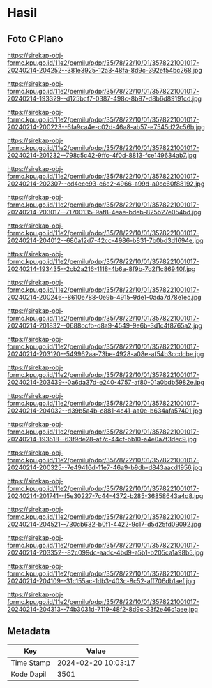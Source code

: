 # Hasil

## Foto C Plano

https://sirekap-obj-formc.kpu.go.id/11e2/pemilu/pdpr/35/78/22/10/01/3578221001017-20240214-204252--381e3925-12a3-48fa-8d9c-392ef54bc268.jpg

https://sirekap-obj-formc.kpu.go.id/11e2/pemilu/pdpr/35/78/22/10/01/3578221001017-20240214-193329--d125bcf7-0387-498c-8b97-d8b6d89191cd.jpg

https://sirekap-obj-formc.kpu.go.id/11e2/pemilu/pdpr/35/78/22/10/01/3578221001017-20240214-200223--6fa9ca4e-c02d-46a8-ab57-e7545d22c56b.jpg

https://sirekap-obj-formc.kpu.go.id/11e2/pemilu/pdpr/35/78/22/10/01/3578221001017-20240214-201232--798c5c42-9ffc-4f0d-8813-fce149634ab7.jpg

https://sirekap-obj-formc.kpu.go.id/11e2/pemilu/pdpr/35/78/22/10/01/3578221001017-20240214-202307--cd4ece93-c6e2-4966-a99d-a0cc60f88192.jpg

https://sirekap-obj-formc.kpu.go.id/11e2/pemilu/pdpr/35/78/22/10/01/3578221001017-20240214-203017--71700135-9af8-4eae-bdeb-825b27e054bd.jpg

https://sirekap-obj-formc.kpu.go.id/11e2/pemilu/pdpr/35/78/22/10/01/3578221001017-20240214-204012--680a12d7-42cc-4986-b831-7b0bd3d1694e.jpg

https://sirekap-obj-formc.kpu.go.id/11e2/pemilu/pdpr/35/78/22/10/01/3578221001017-20240214-193435--2cb2a216-1118-4b6a-8f9b-7d2f1c86940f.jpg

https://sirekap-obj-formc.kpu.go.id/11e2/pemilu/pdpr/35/78/22/10/01/3578221001017-20240214-200246--8610e788-0e9b-4915-9de1-0ada7d78e1ec.jpg

https://sirekap-obj-formc.kpu.go.id/11e2/pemilu/pdpr/35/78/22/10/01/3578221001017-20240214-201832--0688ccfb-d8a9-4549-9e6b-3d1c4f8765a2.jpg

https://sirekap-obj-formc.kpu.go.id/11e2/pemilu/pdpr/35/78/22/10/01/3578221001017-20240214-203120--549962aa-73be-4928-a08e-af54b3ccdcbe.jpg

https://sirekap-obj-formc.kpu.go.id/11e2/pemilu/pdpr/35/78/22/10/01/3578221001017-20240214-203439--0a6da37d-e240-4757-af80-01a0bdb5982e.jpg

https://sirekap-obj-formc.kpu.go.id/11e2/pemilu/pdpr/35/78/22/10/01/3578221001017-20240214-204032--d39b5a4b-c881-4c41-aa0e-b634afa57401.jpg

https://sirekap-obj-formc.kpu.go.id/11e2/pemilu/pdpr/35/78/22/10/01/3578221001017-20240214-193518--63f9de28-af7c-44cf-bb10-a4e0a7f3dec9.jpg

https://sirekap-obj-formc.kpu.go.id/11e2/pemilu/pdpr/35/78/22/10/01/3578221001017-20240214-200325--7e49416d-11e7-46a9-b9db-d843aacd1956.jpg

https://sirekap-obj-formc.kpu.go.id/11e2/pemilu/pdpr/35/78/22/10/01/3578221001017-20240214-201741--f5e30227-7c44-4372-b285-36858643a4d8.jpg

https://sirekap-obj-formc.kpu.go.id/11e2/pemilu/pdpr/35/78/22/10/01/3578221001017-20240214-204521--730cb632-b0f1-4422-9c17-d5d25fd09092.jpg

https://sirekap-obj-formc.kpu.go.id/11e2/pemilu/pdpr/35/78/22/10/01/3578221001017-20240214-203352--82c099dc-aadc-4bd9-a5b1-b205ca1a98b5.jpg

https://sirekap-obj-formc.kpu.go.id/11e2/pemilu/pdpr/35/78/22/10/01/3578221001017-20240214-204109--31c155ac-1db3-403c-8c52-aff706db1aef.jpg

https://sirekap-obj-formc.kpu.go.id/11e2/pemilu/pdpr/35/78/22/10/01/3578221001017-20240214-204313--74b3031d-7119-48f2-8d9c-33f2e46c1aee.jpg


## Metadata

| Key        | Value               |
| ---------- | ------------------- |
| Time Stamp | 2024-02-20 10:03:17 |
| Kode Dapil | 3501                |



